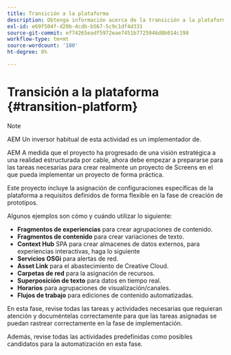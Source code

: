 ```yaml
---
title: Transición a la plataforma
description: Obtenga información acerca de la transición a la plataforma en AEM Screens.
exl-id: e69f504f-d20b-4cdb-b567-5c9c1df4d331
source-git-commit: ef74265eadf5972eae7451b7725946d8b014c198
workflow-type: tm+mt
source-wordcount: '180'
ht-degree: 0%

---
```


# Transición a la plataforma {#transition-platform}

>[!NOTE]
>
>AEM Un inversor habitual de esta actividad es un implementador de.

AEM A medida que el proyecto ha progresado de una visión estratégica a una realidad estructurada por cable, ahora debe empezar a prepararse para las tareas necesarias para crear realmente un proyecto de Screens en el que pueda implementar un proyecto de forma práctica.

Este proyecto incluye la asignación de configuraciones específicas de la plataforma a requisitos definidos de forma flexible en la fase de creación de prototipos.

Algunos ejemplos son cómo y cuándo utilizar lo siguiente:

* **Fragmentos de experiencias** para crear agrupaciones de contenido.
* **Fragmentos de contenido** para crear variaciones de texto.
* **Context Hub** SPA para crear almacenes de datos externos, para experiencias interactivas, haga lo siguiente
* **Servicios OSGi** para alertas de red.
* **Asset Link** para el abastecimiento de Creative Cloud.
* **Carpetas de red** para la asignación de recursos.
* **Superposición de texto** para datos en tiempo real.
* **Horarios** para agrupaciones de visualización/canales.
* **Flujos de trabajo** para ediciones de contenido automatizadas.

En esta fase, revise todas las tareas y actividades necesarias que requieran atención y documéntelas correctamente para que las tareas asignadas se puedan rastrear correctamente en la fase de implementación.

Además, revise todas las actividades predefinidas como posibles candidatos para la automatización en esta fase.
